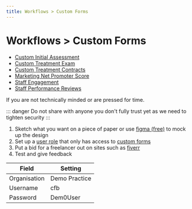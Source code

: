```yaml
---
title: Workflows > Custom Forms
---
```


# Workflows > Custom Forms

- [Custom Initial Assessment](./how-to-use-custom-forms-for-initial-assessments)
- [Custom Treatment Exam](./how-to-use-custom-forms-for-initial-assessments)
- [Custom Treatment Contracts](how-to-use-custom-forms-with-custom-treatment-contracts)
- [Marketing Net Promoter Score](./how-to-use-custom-forms-for-marketing-net-promoter-score)
- [Staff Engagement](./how-to-use-custom-forms-to-measure-staff-engagement)
- [Staff Performance Reviews](./how-to-use-custom-forms-for-staff-performance-reviews)

If you are not technically minded or are pressed for time.

::: danger
Do not share with anyone you don't fully trust yet as we need to tighten security
:::

1. Sketch what you want on a piece of paper or use [figma (free)](https://www.figma.com/) to mock up the design
2. Set up a [user role](../../roles/custom-forms-freelancer) that only has access to [custom forms](../../roles/custom-forms-freelancer)
3. Put a bid for a freelancer out on sites such as [fiverr](https://www.fiverr.com/)
4. Test and give feedback

| Field        | Setting       |
| ------------ | ------------- |
| Organisation | Demo Practice |
| Username     | cfb           |
| Password     | Dem0User      |
